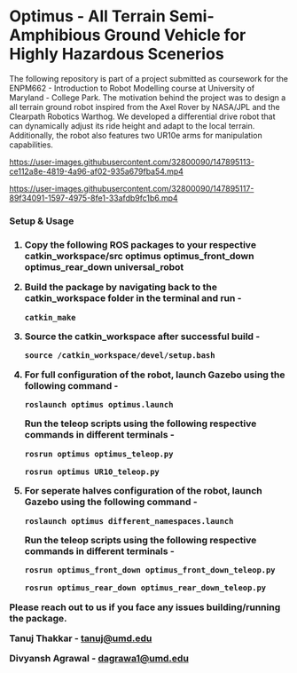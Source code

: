 # Optimus - All Terrain Semi-Amphibious Ground Vehicle for Highly Hazardous Scenerios

The following repository is part of a project submitted as coursework for the ENPM662 - Introduction to Robot Modelling course at University of Maryland - College Park. The motivation behind the project was to design a all terrain ground robot inspired from the Axel Rover by NASA/JPL and the Clearpath Robotics Warthog. We developed a differential drive robot that can dynamically adjust its ride height and adapt to the local terrain. Additionally, the robot also features two UR10e arms for manipulation capabilities.

https://user-images.githubusercontent.com/32800090/147895113-ce112a8e-4819-4a96-af02-935a679fba54.mp4

https://user-images.githubusercontent.com/32800090/147895117-89f34091-1597-4975-8fe1-33afdb9fc1b6.mp4


<h3>Setup & Usage<h3>

1. Copy the following ROS packages to your respective catkin_workspace/src
	optimus
	optimus_front_down
	optimus_rear_down
	universal_robot

2. Build the package by navigating back to the catkin_workspace folder in the terminal and run -
	```
	catkin_make
	```
3. Source the catkin_workspace after successful build - 
	```
	source /catkin_workspace/devel/setup.bash
	```
4. For full configuration of the robot, launch Gazebo using the following command -
	```
	roslaunch optimus optimus.launch
	```
   Run the teleop scripts using the following respective commands in different terminals - 
   	```
	rosrun optimus optimus_teleop.py

	rosrun optimus UR10_teleop.py
	```
5. For seperate halves configuration of the robot, launch Gazebo using the following command -
	```
	roslaunch optimus different_namespaces.launch
	```
	Run the teleop scripts using the following respective commands in different terminals - 

	```
	rosrun optimus_front_down optimus_front_down_teleop.py

	rosrun optimus_rear_down optimus_rear_down_teleop.py
	```

Please reach out to us if you face any issues building/running the package.
	
Tanuj Thakkar - tanuj@umd.edu
	
Divyansh Agrawal - dagrawa1@umd.edu

